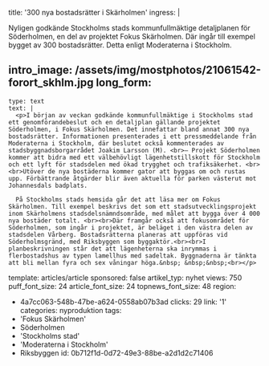 title: '300 nya bostadsrätter i Skärholmen'
ingress: |
  <p>Nyligen godkände Stockholms stads kommunfullmäktige detaljplanen för Söderholmen, en del av projektet Fokus Skärholmen. Där ingår till exempel bygget av 300 bostadsrätter. Detta enligt Moderaterna i Stockholm.
  </p>
  
intro_image: /assets/img/mostphotos/21061542-forort_skhlm.jpg
long_form:
  -
    type: text
    text: |
      <p>I början av veckan godkände kommunfullmäktige i Stockholms stad ett genomförandebeslut och en detaljplan gällande projektet Söderholmen, i Fokus Skärholmen. Det innefattar bland annat 300 nya bostadsrätter. Informationen presenterades i ett pressmeddelande från Moderaterna i Stockholm, där beslutet också kommenterades av stadsbyggnadsborgarrådet Joakim Larsson (M). <br>– Projekt Söderholmen kommer att bidra med ett välbehövligt lägenhetstillskott för Stockholm och ett lyft för stadsdelen med ökad trygghet och trafiksäkerhet. <br><br>Utöver de nya bostäderna kommer gator att byggas om och rustas upp. Förbättrande åtgärder blir även aktuella för parken västerut mot Johannesdals badplats.  
      
      På Stockholms stads hemsida går det att läsa mer om Fokus Skärholmen. Till exempel beskrivs det som ett stadsutvecklingsprojekt inom Skärholmens stadsdelsnämndsområde, med målet att bygga över 4 000 nya bostäder totalt. <br><br>Där framgår också att fokusområdet för Söderholmen, som ingår i projektet, är beläget i den västra delen av stadsdelen Vårberg. Bostadsrätterna planeras att uppföras vid Söderholmsgränd, med Riksbyggen som byggaktör.<br><br>I planbeskrivningen står det att lägenheterna ska inrymmas i flerbostadshus av typen lamellhus med sadeltak. Byggnaderna är tänkta att bli mellan fyra och sex våningar höga.&nbsp; &nbsp;&nbsp;<br></p>
      
template: articles/article
sponsored: false
artikel_typ: nyhet
views: 750
puff_font_size: 24
article_font_size: 24
topnews_font_size: 48
region:
  - 4a7cc063-548b-47be-a624-0558ab07b3ad
clicks: 29
link: '1'
categories: nyproduktion
tags:
  - 'Fokus Skärholmen'
  - Söderholmen
  - 'Stockholms stad'
  - 'Moderaterna i Stockholm'
  - Riksbyggen
id: 0b712f1d-0d72-49e3-88be-a2d1d2c71406
